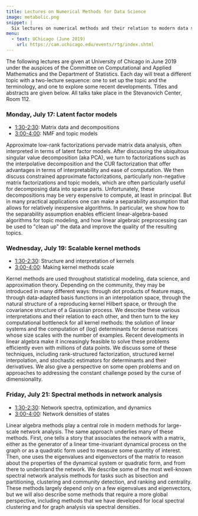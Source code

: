```yaml
---
title: Lectures on Numerical Methods for Data Science
image: metabolic.png
snippet: |
  Six lectures on numerical methods and their relation to modern data science.
menu:
  - text: UChicago (June 2019)
    url: https://cam.uchicago.edu/events/rtg/index.shtml
---
```


The following lectures are given at University of Chicago in
June 2019 under the auspices of the Committee on Computational and Applied
Mathematics and the Department of Statistics.
Each day will treat a different topic with
a two-lecture sequence: one to set up the topic and the terminology,
and one to explore some recent developments.  Titles and abstracts are
given below.  All talks take place in the Stevanovich Center, Room 112.

### Monday, July 17: Latent factor models

- [1:30-2:30](http://www.cs.cornell.edu/~bindel/present/2019-06-uchicago_latent1.pdf): Matrix data and decompositions
- [3:00-4:00](http://www.cs.cornell.edu/~bindel/present/2019-06-uchicago_latent2.pdf): NMF and topic models

Approximate low-rank factorizations pervade matrix data analysis,
often interpreted in terms of latent factor models.  After discussing
the ubiquitous singular value decomposition (aka PCA), we turn to
factorizations such as the interpolative decomposition and the CUR
factorization that offer advantages in terms of interpretability and
ease of computation.  We then discuss constrained approximate
factorizations, particularly non-negative matrix factorizations and
topic models, which are often particularly useful for decomposing data
into sparse parts.  Unfortunately, these decompositions may be very
expensive to compute, at least in principal.  But in many practical
applications one can make a separability assumption that allows for
relatively inexpensive algorithms.  In particular, we show how to the
separability assumption enables efficient linear-algebra-based
algorithms for topic modeling, and how linear algebraic preprocessing
can be used to "clean up" the data and improve the quality of the
resulting topics.

### Wednesday, July 19: Scalable kernel methods

- [1:30-2:30](http://www.cs.cornell.edu/~bindel/present/2019-06-uchicago_kernel1.pdf): Structure and interpretation of kernels
- [3:00-4:00](http://www.cs.cornell.edu/~bindel/present/2019-06-uchicago_kernel2.pdf): Making kernel methods scale

Kernel methods are used throughout statistical modeling, data
science, and approximation theory.  Depending on the community, they
may be introduced in many different ways: through dot products of
feature maps, through data-adapted basis functions in an interpolation
space, through the natural structure of a reproducing kernel Hilbert
space, or through the covariance structure of a Gaussian process.  We
describe these various interpretations and their relation to each
other, and then turn to the key computational bottleneck for all
kernel methods: the solution of linear systems and the computation of
(log) determinants for dense matrices whose size scales with the
number of examples.  Recent developments in linear algebra make it
increasingly feasible to solve these problems efficiently even with
millions of data points.  We discuss some of these techniques,
including rank-structured factorization, structured kernel
interpolation, and stochastic estimators for determinants and their
derivatives.  We also give a perspective on some open problems and
on approaches to addressing the constant challenge posed by the
curse of dimensionality.

### Friday, July 21: Spectral methods in network analysis

- [1:30-2:30](http://www.cs.cornell.edu/~bindel/present/2019-06-uchicago_network1.pdf): Network spectra, optimization, and dynamics
- [3:00-4:00](http://www.cs.cornell.edu/~bindel/present/2019-06-uchicago_network2.pdf): Network densities of states

Linear algebra methods play a central role in modern methods for
large-scale network analysis.  The same approach underlies many of
these methods.  First, one tells a story that associates the network
with a matrix, either as the generator of a linear time-invariant
dynamical process on the graph or as a quadratic form used to
measure some quantity of interest.  Then, one uses the eigenvalues and
eigenvectors of the matrix to reason about the properties of the
dynamical system or quadratic form, and from there to understand the
network.  We describe some of the most well-known spectral network analysis
methods for tasks such as bisection and partitioning, clustering and
community detection, and ranking and centrality.  These methods
largely depend only on a few eigenvalues and eigenvectors, but we will
also describe some methods that require a more global perspective,
including methods that we have developed for local spectral clustering
and for graph analysis via spectral densities.

